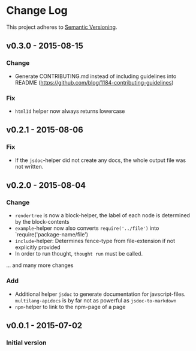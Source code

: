 # Change Log

This project adheres to [Semantic Versioning](http://semver.org/).

## v0.3.0 - 2015-08-15

### Change

* Generate CONTRIBUTING.md instead of including guidelines into README 
  (https://github.com/blog/1184-contributing-guidelines)

### Fix

* `htmlId` helper now always returns lowercase


## v0.2.1 - 2015-08-06

### Fix

* If the `jsdoc`-helper did not create any docs, the whole output file was not written.

## v0.2.0 - 2015-08-04
### Change

* `rendertree` is now a block-helper, the label of each node is determined by the block-contents
* `example`-helper now also converts `require('../file')` into `require('package-name/file')
* `include`-helper: Determines fence-type from file-extension if not explicitly provided
* In order to run thought, `thought run` must be called.

... and many more changes

### Add

* Additional helper `jsdoc` to generate documentation for javscript-files. `multilang-apidocs` is by 
  far not as powerful as `jsdoc-to-markdown`
* `npm`-helper to link to the npm-page of a page

## v0.0.1 - 2015-07-02
### Initial version